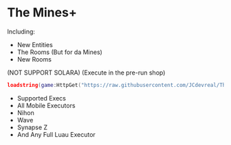 # The Mines+

Including:
- New Entities
- The Rooms (But for da Mines)
- New Rooms

(NOT SUPPORT SOLARA)
(Execute in the pre-run shop)

```lua
loadstring(game:HttpGet("https://raw.githubusercontent.com/JCdevreal/TheMinesPlus/refs/heads/main/Loader.lua"))()
```
- Supported Execs
- All Mobile Executors
- Nihon
- Wave
- Synapse Z
- And Any Full Luau Executor
